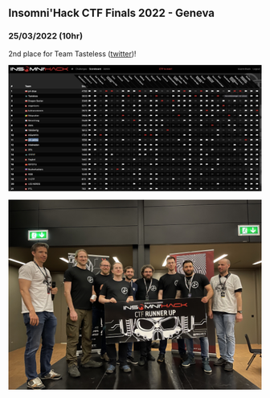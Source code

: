 ## Insomni'Hack CTF Finals 2022 - Geneva
### 25/03/2022 (10hr)

2nd place for Team Tasteless ([twitter](https://twitter.com/1ns0mn1h4ck/status/1507734084453347337?))!

![image](scoreboard.jpeg)

![image](team_tasteless.jpeg)

